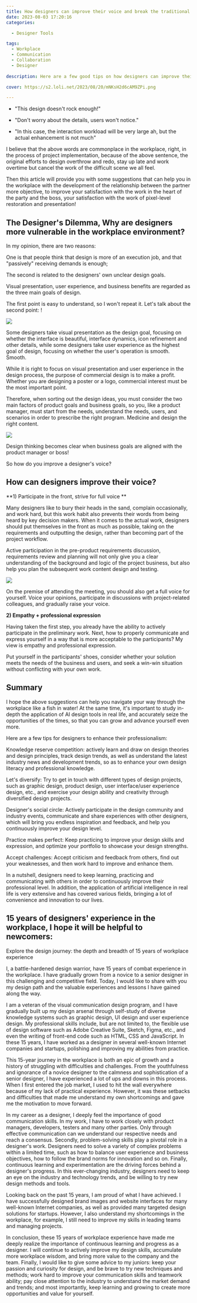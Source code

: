 ```yaml
---
title: How designers can improve their voice and break the traditional workplace environment
date: 2023-08-03 17:20:16
categories:

  - Designer Tools

tags: 
  - Workplace
  - Communication
  - Collaboration
  - Designer
  
description: Here are a few good tips on how designers can improve their voice in the workplace through their own efforts.

cover: https://s2.loli.net/2023/08/20/mNKsH2d6cAM9ZPi.png

---
```


- "This design doesn't rock enough!"

- "Don't worry about the details, users won't notice."

- "In this case, the interaction workload will be very large ah, but the actual enhancement is not much"

I believe that the above words are commonplace in the workplace, right, in the process of project implementation, because of the above sentence, the original efforts to design overthrow and redo, stay up late and work overtime but cancel the work of the difficult scene we all feel.

Then this article will provide you with some suggestions that can help you in the workplace with the development of the relationship between the partner more objective, to improve your satisfaction with the work in the heart of the party and the boss, your satisfaction with the work of pixel-level restoration and presentation!

## The Designer's Dilemma, Why are designers more vulnerable in the workplace environment?

In my opinion, there are two reasons:

One is that people think that design is more of an execution job, and that "passively" receiving demands is enough;

The second is related to the designers' own unclear design goals.

Visual presentation, user experience, and business benefits are regarded as the three main goals of design.

The first point is easy to understand, so I won't repeat it. Let's talk about the second point: !

![](https://s2.loli.net/2023/08/20/mNKsH2d6cAM9ZPi.png)

Some designers take visual presentation as the design goal, focusing on whether the interface is beautiful, interface dynamics, icon refinement and other details, while some designers take user experience as the highest goal of design, focusing on whether the user's operation is smooth. Smooth.

While it is right to focus on visual presentation and user experience in the design process, the purpose of commercial design is to make a profit. Whether you are designing a poster or a logo, commercial interest must be the most important point.

Therefore, when sorting out the design ideas, you must consider the two main factors of product goals and business goals, so you, like a product manager, must start from the needs, understand the needs, users, and scenarios in order to prescribe the right program. Medicine and design the right content.

![](https://s2.loli.net/2023/08/20/Kbsl9OGXLy76kHJ.png)

Design thinking becomes clear when business goals are aligned with the product manager or boss!

So how do you improve a designer's voice?

## How can designers improve their voice?

**1) Participate in the front, strive for full voice **

Many designers like to bury their heads in the sand, complain occasionally, and work hard, but this work habit also prevents their words from being heard by key decision makers.
When it comes to the actual work, designers should put themselves in the front as much as possible, taking on the requirements and outputting the design, rather than becoming part of the project workflow.

Active participation in the pre-product requirements discussion, requirements review and planning will not only give you a clear understanding of the background and logic of the project business, but also help you plan the subsequent work content design and testing.

![](https://s2.loli.net/2023/08/20/hQbuKZSOT8Cvpqk.png)

On the premise of attending the meeting, you should also get a full voice for yourself. Voice your opinions, participate in discussions with project-related colleagues, and gradually raise your voice.

**2) Empathy + professional expression**

Having taken the first step, you already have the ability to actively participate in the preliminary work. Next, how to properly communicate and express yourself in a way that is more acceptable to the participants? My view is empathy and professional expression.

Put yourself in the participants' shoes, consider whether your solution meets the needs of the business and users, and seek a win-win situation without conflicting with your own work.

## Summary

I hope the above suggestions can help you navigate your way through the workplace like a fish in water! At the same time, it's important to study in-depth the application of AI design tools in real life, and accurately seize the opportunities of the times, so that you can grow and advance yourself even more.

Here are a few tips for designers to enhance their professionalism:

Knowledge reserve competition: actively learn and draw on design theories and design principles, track design trends, as well as understand the latest industry news and development trends, so as to enhance your own design literacy and professional knowledge.

Let's diversify: Try to get in touch with different types of design projects, such as graphic design, product design, user interface/user experience design, etc., and exercise your design ability and creativity through diversified design projects.

Designer's social circle: Actively participate in the design community and industry events, communicate and share experiences with other designers, which will bring you endless inspiration and feedback, and help you continuously improve your design level.

Practice makes perfect: Keep practicing to improve your design skills and expression, and optimize your portfolio to showcase your design strengths.

Accept challenges: Accept criticism and feedback from others, find out your weaknesses, and then work hard to improve and enhance them.

In a nutshell, designers need to keep learning, practicing and communicating with others in order to continuously improve their professional level. In addition, the application of artificial intelligence in real life is very extensive and has covered various fields, bringing a lot of convenience and innovation to our lives.

## 15 years of designers' experience in the workplace, I hope it will be helpful to newcomers:

Explore the design journey: the depth and breadth of 15 years of workplace experience

I, a battle-hardened design warrior, have 15 years of combat experience in the workplace. I have gradually grown from a novice to a senior designer in this challenging and competitive field. Today, I would like to share with you my design path and the valuable experiences and lessons I have gained along the way.

I am a veteran of the visual communication design program, and I have gradually built up my design arsenal through self-study of diverse knowledge systems such as graphic design, UI design and user experience design. My professional skills include, but are not limited to, the flexible use of design software such as Adobe Creative Suite, Sketch, Figma, etc., and even the writing of front-end code such as HTML, CSS and JavaScript. In these 15 years, I have worked as a designer in several well-known Internet companies and startups, polishing and improving my abilities from practice.

This 15-year journey in the workplace is both an epic of growth and a history of struggling with difficulties and challenges. From the youthfulness and ignorance of a novice designer to the calmness and sophistication of a senior designer, I have experienced a lot of ups and downs in this process. When I first entered the job market, I used to hit the wall everywhere because of my lack of practical experience. However, it was these setbacks and difficulties that made me understand my own shortcomings and gave me the motivation to move forward.

In my career as a designer, I deeply feel the importance of good communication skills. In my work, I have to work closely with product managers, developers, testers and many other parties. Only through effective communication can we understand our respective needs and reach a consensus. Secondly, problem-solving skills play a pivotal role in a designer's work. Designers need to solve a variety of complex problems within a limited time, such as how to balance user experience and business objectives, how to follow the brand norms for innovation and so on. Finally, continuous learning and experimentation are the driving forces behind a designer's progress. In this ever-changing industry, designers need to keep an eye on the industry and technology trends, and be willing to try new design methods and tools.

Looking back on the past 15 years, I am proud of what I have achieved. I have successfully designed brand images and website interfaces for many well-known Internet companies, as well as provided many targeted design solutions for startups. However, I also understand my shortcomings in the workplace, for example, I still need to improve my skills in leading teams and managing projects.

In conclusion, these 15 years of workplace experience have made me deeply realize the importance of continuous learning and progress as a designer. I will continue to actively improve my design skills, accumulate more workplace wisdom, and bring more value to the company and the team. Finally, I would like to give some advice to my juniors: keep your passion and curiosity for design, and be brave to try new techniques and methods; work hard to improve your communication skills and teamwork ability; pay close attention to the industry to understand the market demand and trends; and most importantly, keep learning and growing to create more opportunities and value for yourself.





